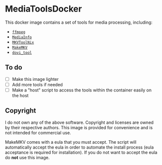 # MediaToolsDocker

This docker image contains a set of tools for media processing, including:

- [`ffmpeg`](https://www.ffmpeg.org/)
- [`MediaInfo`](https://mediaarea.net/en/MediaInfo)
- [`MKVToolNix`](https://mkvtoolnix.download/)
- [`MakeMKV`](https://www.makemkv.com/)
- [`dovi_tool`](https://github.com/quietvoid/dovi_tool)

## To do

- [ ] Make this image lighter
- [ ] Add more tools if needed
- [ ] Make a "host" script to access the tools within the container easily on the host

## Copyright

I do not own any of the above software. Copyright and licenses are owned by their respective authors. This image is provided for convenience and is not intended for commercial use.

MakeMKV comes with a eula that you must accept. The script will automatically accept the eula in order to automate the install process (eula acceptance is required for installation). If you do not want to accept the eula do **not** use this image.
